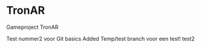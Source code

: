 # TronAR
Gameproject TronAR

Test nummer2 voor Git basics
Added Temp/test branch voor een test!
test2